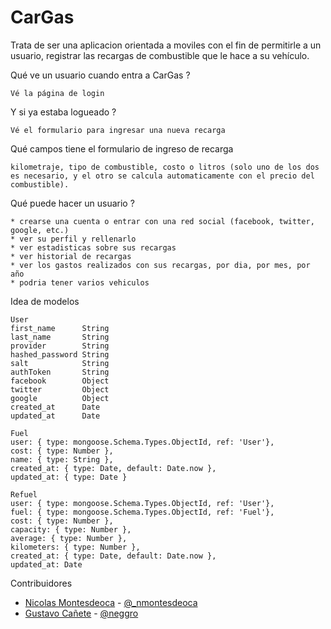 CarGas
======

Trata de ser una aplicacion orientada a moviles con el fin de permitirle a un usuario, registrar las recargas de combustible que le hace a su vehículo.

Qué ve un usuario cuando entra a CarGas ?

    Vé la página de login

Y si ya estaba logueado ?

    Vé el formulario para ingresar una nueva recarga

Qué campos tiene el formulario de ingreso de recarga

    kilometraje, tipo de combustible, costo o litros (solo uno de los dos es necesario, y el otro se calcula automaticamente con el precio del combustible).

Qué puede hacer un usuario ?

    * crearse una cuenta o entrar con una red social (facebook, twitter, google, etc.)
    * ver su perfil y rellenarlo
    * ver estadisticas sobre sus recargas
    * ver historial de recargas
    * ver los gastos realizados con sus recargas, por dia, por mes, por año
    * podria tener varios vehiculos


Idea de modelos

    User
    first_name      String
    last_name       String
    provider        String
    hashed_password String
    salt            String
    authToken       String
    facebook        Object
    twitter         Object
    google          Object
    created_at      Date
    updated_at      Date

    Fuel
    user: { type: mongoose.Schema.Types.ObjectId, ref: 'User'},
    cost: { type: Number },
    name: { type: String },
    created_at: { type: Date, default: Date.now },
    updated_at: { type: Date }

    Refuel
    user: { type: mongoose.Schema.Types.ObjectId, ref: 'User'},
    fuel: { type: mongoose.Schema.Types.ObjectId, ref: 'Fuel'},
    cost: { type: Number },
    capacity: { type: Number },
    average: { type: Number },
    kilometers: { type: Number },
    created_at: { type: Date, default: Date.now },
    updated_at: Date

Contribuidores

* [Nicolas Montesdeoca](https://github.com/nmontesdeoca) - [@_nmontesdeoca](https://twitter.com/_nmontesdeoca)
* [Gustavo Cañete](https://github.com/neggro) - [@neggro](https://twitter.com/neggrouy)
